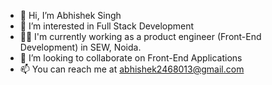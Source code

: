 - 👋 Hi, I’m Abhishek Singh
- 👀 I’m interested in Full Stack Development
- 👨‍💻  I'm currently working as a product engineer (Front-End Development) in SEW, Noida.
- 💞️ I’m looking to collaborate on Front-End Applications
- 📫 You can reach me at abhishek2468013@gmail.com

<!---
abhishek24680/abhishek24680 is a ✨ special ✨ repository because its `README.md` (this file) appears on your GitHub profile.
You can click the Preview link to take a look at your changes.
--->
